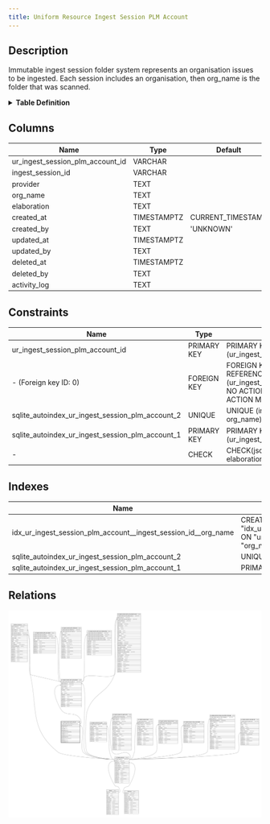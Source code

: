 ```yaml
---
title: Uniform Resource Ingest Session PLM Account
---
```


## Description

Immutable ingest session folder system represents an organisation issues to be
ingested. Each session includes an organisation, then org_name is the folder
that was scanned.

<details>
<summary><strong>Table Definition</strong></summary>

```sql
CREATE TABLE "ur_ingest_session_plm_account" (
    "ur_ingest_session_plm_account_id" VARCHAR PRIMARY KEY NOT NULL,
    "ingest_session_id" VARCHAR NOT NULL,
    "provider" TEXT NOT NULL,
    "org_name" TEXT NOT NULL,
    "elaboration" TEXT CHECK(json_valid(elaboration) OR elaboration IS NULL),
    "created_at" TIMESTAMPTZ DEFAULT CURRENT_TIMESTAMP,
    "created_by" TEXT DEFAULT 'UNKNOWN',
    "updated_at" TIMESTAMPTZ,
    "updated_by" TEXT,
    "deleted_at" TIMESTAMPTZ,
    "deleted_by" TEXT,
    "activity_log" TEXT,
    FOREIGN KEY("ingest_session_id") REFERENCES "ur_ingest_session"("ur_ingest_session_id"),
    UNIQUE("ingest_session_id", "org_name")
)
```

</details>

## Columns

| Name                             | Type        | Default           | Nullable | Children                                                                                                              | Parents                                                                             | Comment                                                 |
| -------------------------------- | ----------- | ----------------- | -------- | --------------------------------------------------------------------------------------------------------------------- | ----------------------------------------------------------------------------------- | ------------------------------------------------------- |
| ur_ingest_session_plm_account_id | VARCHAR     |                   | false    | [ur_ingest_session_plm_acct_project](/docs/standard-library/rssd-schema/ur_ingest_session_plm_acct_project) |                                                                                     | {"isSqlDomainZodDescrMeta":true,"isVarChar":true}       |
| ingest_session_id                | VARCHAR     |                   | false    |                                                                                                                       | [ur_ingest_session](/docs/standard-library/rssd-schema/ur_ingest_session) | {"isSqlDomainZodDescrMeta":true,"isVarChar":true}       |
| provider                         | TEXT        |                   | false    |                                                                                                                       |                                                                                     |                                                         |
| org_name                         | TEXT        |                   | false    |                                                                                                                       |                                                                                     |                                                         |
| elaboration                      | TEXT        |                   | true     |                                                                                                                       |                                                                                     | {"isSqlDomainZodDescrMeta":true,"isJsonText":true}      |
| created_at                       | TIMESTAMPTZ | CURRENT_TIMESTAMP | true     |                                                                                                                       |                                                                                     |                                                         |
| created_by                       | TEXT        | 'UNKNOWN'         | true     |                                                                                                                       |                                                                                     |                                                         |
| updated_at                       | TIMESTAMPTZ |                   | true     |                                                                                                                       |                                                                                     |                                                         |
| updated_by                       | TEXT        |                   | true     |                                                                                                                       |                                                                                     |                                                         |
| deleted_at                       | TIMESTAMPTZ |                   | true     |                                                                                                                       |                                                                                     |                                                         |
| deleted_by                       | TEXT        |                   | true     |                                                                                                                       |                                                                                     |                                                         |
| activity_log                     | TEXT        |                   | true     |                                                                                                                       |                                                                                     | {"isSqlDomainZodDescrMeta":true,"isJsonSqlDomain":true} |

## Constraints

| Name                                             | Type        | Definition                                                                                                                             |
| ------------------------------------------------ | ----------- | -------------------------------------------------------------------------------------------------------------------------------------- |
| ur_ingest_session_plm_account_id                 | PRIMARY KEY | PRIMARY KEY (ur_ingest_session_plm_account_id)                                                                                         |
| - (Foreign key ID: 0)                            | FOREIGN KEY | FOREIGN KEY (ingest_session_id) REFERENCES ur_ingest_session (ur_ingest_session_id) ON UPDATE NO ACTION ON DELETE NO ACTION MATCH NONE |
| sqlite_autoindex_ur_ingest_session_plm_account_2 | UNIQUE      | UNIQUE (ingest_session_id, org_name)                                                                                                   |
| sqlite_autoindex_ur_ingest_session_plm_account_1 | PRIMARY KEY | PRIMARY KEY (ur_ingest_session_plm_account_id)                                                                                         |
| -                                                | CHECK       | CHECK(json_valid(elaboration) OR elaboration IS NULL)                                                                                  |

## Indexes

| Name                                                           | Definition                                                                                                                                        |
| -------------------------------------------------------------- | ------------------------------------------------------------------------------------------------------------------------------------------------- |
| idx_ur_ingest_session_plm_account__ingest_session_id__org_name | CREATE INDEX "idx_ur_ingest_session_plm_account__ingest_session_id__org_name" ON "ur_ingest_session_plm_account"("ingest_session_id", "org_name") |
| sqlite_autoindex_ur_ingest_session_plm_account_2               | UNIQUE (ingest_session_id, org_name)                                                                                                              |
| sqlite_autoindex_ur_ingest_session_plm_account_1               | PRIMARY KEY (ur_ingest_session_plm_account_id)                                                                                                    |

## Relations

![er](../../../../../assets/images/content/docs/standard-library/rssd-schema/ur_ingest_session_plm_account.svg)
